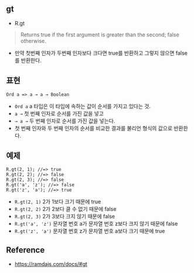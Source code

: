## gt
- R.gt
> Returns true if the first argument is greater than the second; false otherwise.
- 만약 첫번째 인자가 두번째 인자보다 크다면 true를 반환하고 그렇지 않으면 false를 반환한다.

## 표현
```
Ord a => a → a → Boolean
```
- `Ord a` a 타입은 이 타입에 속하는 값이 순서를 가지고 있다는 것.
- `a →` 첫 번째 인자로 순서를 가진 값을 넣고
- `→ a →` 두 번째 인자로 순서를 가진 값을 넣는다.
- 첫 번째 인자와 두 번째 인자의 순서를 비교한 결과를 불리언 형식의 값으로 반환한다.

## 예제
```
R.gt(2, 1); //=> true
R.gt(2, 2); //=> false
R.gt(2, 3); //=> false
R.gt('a', 'z'); //=> false
R.gt('z', 'a'); //=> true
```
- `R.gt(2, 1)` 2가 1보다 크기 때문에 true
- `R.gt(2, 2)` 2가 2보다 클 수 없기 때문에 false
- `R.gt(2, 3)` 2가 3보다 크지 않기 때문에 false
- `R.gt('a', 'z')` 문자열 번호 a가 문자열 번호 z보다 크지 않기 때문에 false
- `R.gt('z', 'a')` 문자열 번호 z가 문자열 번호 a보다 크기 때문에 true


## Reference
- https://ramdajs.com/docs/#gt
